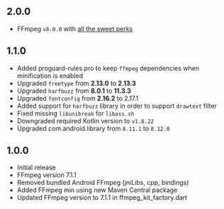 ## 2.0.0

* FFmpeg `v8.0.0` with [all the sweet perks](https://ffmpeg.org/index.html#news)

## 1.1.0

* Added proguard-rules.pro to keep `ffmpeg` dependencies when minification is enabled
* Upgraded `freetype` from **2.13.0** to **2.13.3**
* Upgraded `harfbuzz` from **8.0.1** to **11.3.3**
* Upgraded `fontconfig` from **2.16.2** to 2.17.1
* Added support for `harfbuzz` library in order to support `drawtext` filter
* Fixed missing `libunibreak` for `libass.sh`
* Downgraded required Kotlin version to `v1.8.22`
* Upgraded com.android.library from `8.11.1` to `8.12.0`

## 1.0.0

* Initial release
* FFmpeg version 7.1.1
* Removed bundled Android FFmpeg (jniLibs, cpp, bindings)
* Added FFmpeg min using new Maven Central package
* Updated FFmpeg version to 7.1.1 in ffmpeg_kit_factory.dart